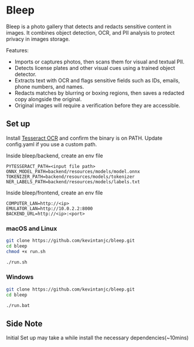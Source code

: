 # Bleep

Bleep is a photo gallery that detects and redacts sensitive content in images. It combines object detection, OCR, and PII analysis to protect privacy in images storage.

Features:
- Imports or captures photos, then scans them for visual and textual PII.
- Detects license plates and other visual cues using a trained object detector.
- Extracts text with OCR and flags sensitive fields such as IDs, emails, phone numbers, and names.
- Redacts matches by blurring or boxing regions, then saves a redacted copy alongside the original.
- Original images will require a verification before they are accessible.


## Set up

Install [Tesseract OCR](https://github.com/tesseract-ocr/tessdoc) and confirm the binary is on PATH. Update config.yaml if you use a custom path.

Inside bleep/backend, create an env file
```env
PYTESSERACT_PATH=<input file path>
ONNX_MODEL_PATH=backend/resources/models/model.onnx
TOKENIZER_PATH=backend/resources/models/tokenizer
NER_LABELS_PATH=backend/resources/models/labels.txt
```

Inside bleep/frontend, create an env file
```env
COMPUTER_LAN=http://<ip>
EMULATOR_LAN=http://10.0.2.2:8000
BACKEND_URL=http://<ip>:<port>
```

### macOS and Linux
```bash
git clone https://github.com/kevintanjc/bleep.git
cd bleep
chmod +x run.sh

./run.sh
```

### Windows
```bash
git clone https://github.com/kevintanjc/bleep.git
cd bleep

./run.bat
```
## Side Note
Initial Set up may take a while install the necessary dependencies(~10mins)

